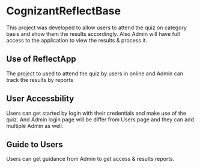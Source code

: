 # CognizantReflectBase

This project was developed to allow users to attend the quiz on category basis and show them the results accordingly. Also Admin will have full access to the application to view the results & process it.

## Use of ReflectApp

The project to used to attend the quiz by users in online and Admin can track the results by reports

## User Accessbility

Users can get started by login with their credentials and make use of the quiz. And Admin login page will be differ from Users page and they can add multiple Admin as well.

## Guide to Users

Users can get guidance from Admin to get access & results reports.
